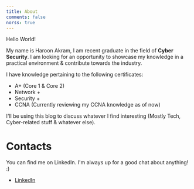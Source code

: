 ```yaml
---
title: About
comments: false
norss: true
---
```


Hello World! 

My name is Haroon Akram, I am recent graduate in the field of **Cyber Security**.
I am looking for an opportunity to showcase my knowledge in a practical environment & contribute towards the industry.

I have knowledge pertaining to the following certificates:
- A+ (Core 1 & Core 2)
- Network +
- Security +
- CCNA (Currently reviewing my CCNA knowledge as of now)

I'll be using this blog to discuss whatever I find interesting (Mostly Tech, Cyber-related stuff & whatever else).

# Contacts
You can find me on LinkedIn. I'm always up for a good chat about anything! :)
- [LinkedIn](https://www.linkedin.com/in/haroon-akram/)
